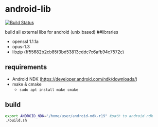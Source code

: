 # android-lib
[![Build Status](https://travis-ci.org/damaex/android-lib.svg?branch=master)](https://travis-ci.org/damaex/android-lib)

build all external libs for android (unix based)
##libraries
- openssl 1.1.1a
- opus-1.3
- libzip (ff55682b2cb85f3bd53813cddc7c6afb94c7572c)
## requirements
- Android NDK (https://developer.android.com/ndk/downloads/)
- make & cmake
	- `sudo apt install make cmake`
## build
```bash
export ANDROID_NDK="/home/user/android-ndk-r19" #path to android ndk
./build.sh
```